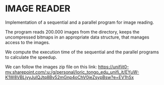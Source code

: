 # IMAGE READER

Implementation of a sequential and a parallel program for image reading.

The program reads 200.000 images from the directory, keeps the uncompressed bitmaps in an appropriate data structure, that manages access to the images.

We compute the execution time of the sequential and the parallel programs to calculate the speedup.

We can follow the images zip file on this link: https://unifiit0-my.sharepoint.com/:u:/g/personal/loric_tongo_edu_unifi_it/EYuW-K1W8VBLjvyJulQJtq8Bv52mGnp4oChV0jeZsypBsw?e=EV1hSx
